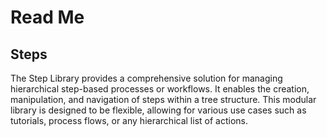 # Read Me

## Steps

The Step Library provides a comprehensive solution for managing hierarchical step-based processes or workflows. It enables the creation, manipulation, and navigation of steps within a tree structure. This modular library is designed to be flexible, allowing for various use cases such as tutorials, process flows, or any hierarchical list of actions.

